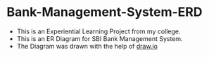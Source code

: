 # Bank-Management-System-ERD
- This is an Experiential Learning Project from my college. 
- This is an ER Diagram for SBI Bank Management System.
- The Diagram was drawn with the help of [draw.io](https://app.diagrams.net/)
